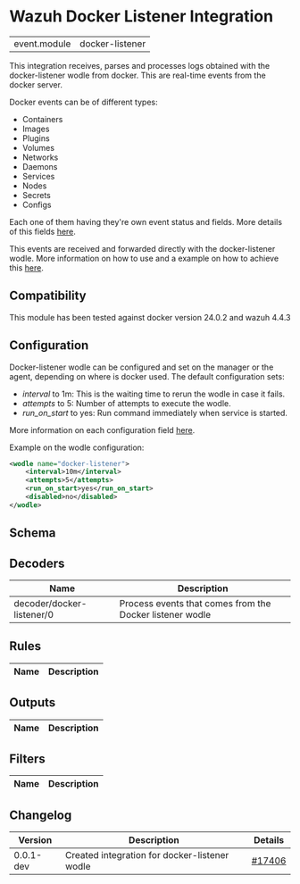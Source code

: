 # Wazuh Docker Listener Integration


|   |   |
|---|---|
| event.module | docker-listener |

This integration receives, parses and processes logs obtained with the docker-listener wodle from docker. This are real-time events from the docker server.

Docker events can be of different types:
* Containers
* Images
* Plugins
* Volumes
* Networks
* Daemons
* Services
* Nodes
* Secrets
* Configs

Each one of them having they're own event status and fields.
More details of this fields [here](https://docs.docker.com/engine/reference/commandline/events/).

This events are received and forwarded directly with the docker-listener wodle.
More information on how to use and a example on how to achieve this [here](https://documentation.wazuh.com/current/proof-of-concept-guide/monitoring-docker.html).

## Compatibility

This module has been tested against docker version 24.0.2 and wazuh 4.4.3


## Configuration

Docker-listener wodle can be configured and set on the manager or the agent, depending on where is docker used.
The default configuration sets:
 * _interval_ to 1m: This is the waiting time to rerun the wodle in case it fails.
 * _attempts_ to 5: Number of attempts to execute the wodle.
 * _run_on_start_ to yes: Run command immediately when service is started.

More information on each configuration field [here](https://documentation.wazuh.com/current/user-manual/reference/ossec-conf/wodle-docker.html).

Example on the wodle configuration:
```xml
<wodle name="docker-listener">
    <interval>10m</interval>
    <attempts>5</attempts>
    <run_on_start>yes</run_on_start>
    <disabled>no</disabled>
</wodle>
```


## Schema

## Decoders

| Name | Description |
|---|---|
| decoder/docker-listener/0 | Process events that comes from the Docker listener wodle |
## Rules

| Name | Description |
|---|---|
## Outputs

| Name | Description |
|---|---|
## Filters

| Name | Description |
|---|---|
## Changelog

| Version | Description | Details |
|---|---|---|
| 0.0.1-dev | Created integration for docker-listener wodle | [#17406](https://github.com/wazuh/wazuh/pull/17406) |
